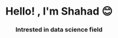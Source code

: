
<h1 align="center">Hello! , I'm Shahad 😊</h1>
<h3 align="center">Intrested in data science field</h3>
